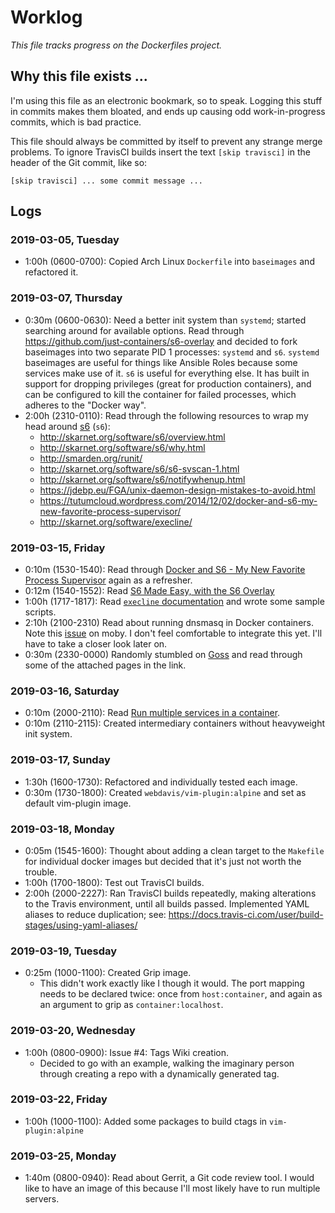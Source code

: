 # Worklog

_This file tracks progress on the Dockerfiles project._

## Why this file exists ...

I'm using this file as an electronic bookmark, so to speak. Logging this stuff in commits
makes them bloated, and ends up causing odd work-in-progress commits, which is bad
practice.

This file should always be committed by itself to prevent any strange merge problems. To
ignore TravisCI builds insert the text `[skip travisci]` in the header of the Git commit,
like so:

```
[skip travisci] ... some commit message ...
```

## Logs

### 2019-03-05, Tuesday

- 1:00h (0600-0700): Copied Arch Linux `Dockerfile` into `baseimages` and refactored it.

### 2019-03-07, Thursday

- 0:30m (0600-0630): Need a better init system than `systemd`; started searching around
  for available options. Read through https://github.com/just-containers/s6-overlay and
  decided to fork baseimages into two separate PID 1 processes: `systemd` and `s6`.
  `systemd` baseimages are useful for things like Ansible Roles because some services make
  use of it. `s6` is useful for everything else. It has built in support for dropping
  privileges (great for production containers), and can be configured to kill the
  container for failed processes, which adheres to the "Docker way".
- 2:00h (2310-0110): Read through the following resources to wrap my head around
  [s6](http://skarnet.org/software/s6/index.html) (`s6`):
  - http://skarnet.org/software/s6/overview.html
  - http://skarnet.org/software/s6/why.html
  - http://smarden.org/runit/
  - http://skarnet.org/software/s6/s6-svscan-1.html
  - http://skarnet.org/software/s6/notifywhenup.html
  - https://jdebp.eu/FGA/unix-daemon-design-mistakes-to-avoid.html
  - https://tutumcloud.wordpress.com/2014/12/02/docker-and-s6-my-new-favorite-process-supervisor/
  - http://skarnet.org/software/execline/

### 2019-03-15, Friday

- 0:10m (1530-1540): Read through [Docker and S6 - My New Favorite Process
  Supervisor](https://tutumcloud.wordpress.com/2014/12/02/docker-and-s6-my-new-favorite-process-supervisor/)
  again as a refresher.
- 0:12m (1540-1552): Read [S6 Made Easy, with the S6
  Overlay](https://tutumcloud.wordpress.com/2015/05/20/s6-made-easy-with-the-s6-overlay/)
- 1:00h (1717-1817): Read [`execline`
  documentation](http://skarnet.org/software/execline/) and wrote some sample scripts.
- 2:10h (2100-2310) Read about running dnsmasq in Docker containers. Note this
  [issue](https://github.com/moby/moby/issues/23910#issuecomment-247964052) on moby. I
  don't feel comfortable to integrate this yet. I'll have to take a closer look later on.
- 0:30m (2330-0000) Randomly stumbled on [Goss](https://github.com/aelsabbahy/goss) and
  read through some of the attached pages in the link.

### 2019-03-16, Saturday

- 0:10m (2000-2110): Read [Run multiple services in a
  container](https://docs.docker.com/config/containers/multi-service_container/).
- 0:10m (2110-2115): Created intermediary containers without heavyweight init system.


### 2019-03-17, Sunday

- 1:30h (1600-1730): Refactored and individually tested each image.
- 0:30m (1730-1800): Created `webdavis/vim-plugin:alpine` and set as default vim-plugin
  image.

### 2019-03-18, Monday

- 0:05m (1545-1600): Thought about adding a clean target to the `Makefile` for individual
  docker images but decided that it's just not worth the trouble.
- 1:00h (1700-1800): Test out TravisCI builds.
- 2:00h (2000-2227): Ran TravisCI builds repeatedly, making alterations to the Travis
  environment, until all builds passed. Implemented YAML aliases to reduce duplication;
  see: https://docs.travis-ci.com/user/build-stages/using-yaml-aliases/

### 2019-03-19, Tuesday

- 0:25m (1000-1100): Created Grip image.
  - This didn't work exactly like I though it would. The port mapping needs to be declared
    twice: once from `host:container`, and again as an argument to grip as
    `container:localhost`.

### 2019-03-20, Wednesday

- 1:00h (0800-0900): Issue #4: Tags Wiki creation.
  - Decided to go with an example, walking the imaginary person through creating a repo
  with a dynamically generated tag.

### 2019-03-22, Friday

- 1:00h (1000-1100): Added some packages to build ctags in `vim-plugin:alpine`

### 2019-03-25, Monday

- 1:40m (0800-0940): Read about Gerrit, a Git code review tool. I would like to have an
  image of this because I'll most likely have to run multiple servers.
